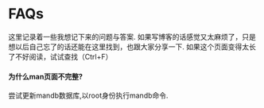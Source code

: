# FAQs
这里记录着一些我想记下来的问题与答案. 如果写博客的话感觉又太麻烦了，只是想以后自己忘了的话还能在这里找到，也跟大家分享一下. 如果这个页面变得太长了不好阅读，试试查找（Ctrl+F）
#### 为什么man页面不完整?

尝试更新mandb数据库,以root身份执行mandb命令.
